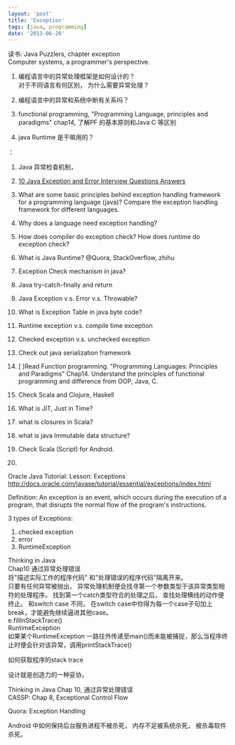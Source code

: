 ```yaml
---
layout: 'post'
title: 'Exception'
tags: [java, programming]
date: '2013-06-20'
---
```


读书: Java Puzzlers, chapter exception  
Computer systems, a programmer's perspective.

1. 编程语言中的异常处理框架是如何设计的？  
   对于不同语言有何区别， 为什么需要异常处理？

2. 编程语言中的异常和系统中断有关系吗？
3. functional programming, "Programming Language, principles and paradigms" chap14, 了解PF 的基本原则和Java C 等区别
4. java Runtime 是干嘛用的？

：

1. Java 异常检查机制，

2. [10 Java Exception and Error Interview Questions Answers](http://javarevisited.blogspot.com/2013/06/10-java-exception-and-error-interview-questions-answers-programming.html)

3. What are some basic principles behind exception handling framework for a programming language (java)? Compare the exception handling framework for different languages.
4. Why does a language need exception handling?
5. How does compiler do exception check? How does runtime do exception check?
6. What is Java Runtime? @Quora, StackOverflow, zhihu
7. Exception Check mechanism in java?
8. Java try-catch-finally and return
9. Java Exception v.s. Error v.s. Throwable?
10. What is Exception Table in java byte code?
11. Runtime exception v.s. compile time exception
12. Checked exception v.s. unchecked exception
13. Check out java serialization framework
14. [ ]Read Function programming. "Programming Languages: Principles and Paradigms" Chap14. Understand the principles of functional programming and difference from OOP, Java, C.
15. Check Scala and Clojure, Haskell
16. What is JIT, Just in Time?
17. what is closures in Scala?
18. what is java Immutable data structure?
19. Check Scala (Script) for Android.
20.

Oracle Java Tutorial: Lesson: Exceptions  
http://docs.oracle.com/javase/tutorial/essential/exceptions/index.html

Definition: An exception is an event, which occurs during the execution of a program, that disrupts the normal flow of the program's instructions.

3 types of Exceptions:

1. checked exception
2. error
3. RuntimeException

Thinking in Java  
Chap10 通过异常处理错误  
将"描述实际工作的程序代码" 和"处理错误的程序代码"隔离开来。  
只要有任何异常被抛出， 异常处理机制便会找寻第一个参数类型于该异常类型相符的处理程序。 找到第一个catch类型符合的处理之后， 查找处理横线的动作便终止。 和switch case 不同， 在switch case中你得为每一个case子句加上break，才能避免继续逼进其他case。  
e.fillInStackTrace()  
RuntimeException  
如果某个RuntimeException 一路往外传递至main()而未能被捕捉，那么当程序终止时便会针对该异常，调用printStackTrace()

如何获取程序的stack trace

设计就是创造力的一种妥协。

Thinking in Java Chap 10, 通过异常处理错误  
CASSP: Chap 8, Exceptional Control Flow

Quora: Exception Handling

Android 中如何保持后台服务进程不被杀死， 内存不足被系统杀死， 被杀毒软件杀死。
